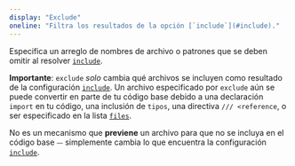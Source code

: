 ```yaml
---
display: "Exclude"
oneline: "Filtra los resultados de la opción [`include`](#include)."
---
```


Especifica un arreglo de nombres de archivo o patrones que se deben omitir al resolver [`include`](#include).

**Importante**: `exclude` *solo* cambia qué archivos se incluyen como resultado de la configuración [`include`](#include).
Un archivo especificado por `exclude` aún se puede convertir en parte de tu código base debido a una declaración `import` en tu código, una inclusión de `tipos`, una directiva `/// <reference`, o ser especificado en la lista [`files`](#files).

No es un mecanismo que **previene** un archivo para que no se incluya en el código base ⏤ simplemente cambia lo que encuentra la configuración [`include`](#include).
